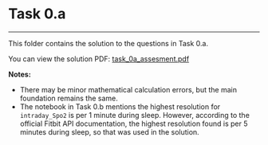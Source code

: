 # Task 0.a

---

This folder contains the solution to the questions in Task 0.a.

You can view the solution PDF: [task_0a_assesment.pdf](https://github.com/shadabtanjeed/wearipedia-project-assesment/blob/task-0-a/Task%200a/task_0a_assesment.pdf)

**Notes:**
- There may be minor mathematical calculation errors, but the main foundation remains the same.
- The notebook in Task 0.b mentions the highest resolution for `intraday_Spo2` is per 1 minute during sleep. However, according to the official Fitbit API documentation, the highest resolution found is per 5 minutes during sleep, so that was used in the solution.